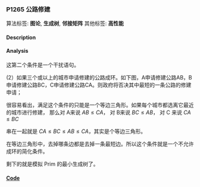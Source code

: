 
### P1265 公路修建

算法标签: **图论**, **生成树**, **邻接矩阵**
其他标签: **高性能**

#### Description


#### Analysis

这第二个条件是一个干扰语句。

(2）如果三个或以上的城市申请修建的公路成环。如下图，A申请修建公路AB，B申请修建公路BC，C申请修建公路CA。则政府将否决其中最短的一条公路的修建申请； 

很容易看出，满足这个条件的只能是一个等边三角形。如果每个城市都选离它最近的城市进行修建， 那么对 A来说   $AB \leq CA$， 对 B来说 $BC \leq AB$， 对 C 来说 $CA \leq BC$

串在一起就是 $CA \leq BC \leq AB \leq CA$，其实是个等边三角形。

在等边三角形中，去掉哪条边都是去掉一条最短边。所以这个条件就是一个不允许成环的简化条件。

剩下的就是模拟 Prim 的最小生成树了。

#### [Code](../../cpp/12/p1265.cpp)


